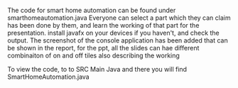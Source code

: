 The code for smart home automation can be found under smarthomeautomation.java
Everyone can select a part which they can claim has been done by them, and learn the working of that part for the presentation. install javafx on your devices if you haven't, and check the output. 
The screenshot of the console application has been added that can be shown in the report, for the ppt, all the slides can hae different combinaiton of on and off tiles also describing the working

To view the code, to to SRC Main Java and there you will find SmartHomeAutomation.java

